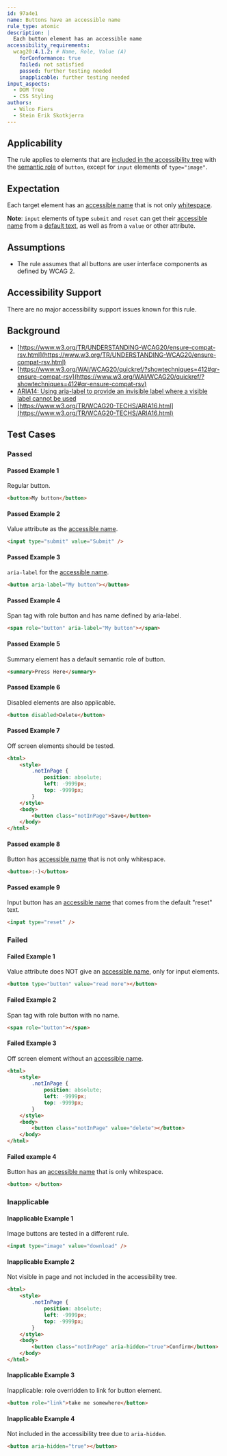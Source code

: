 ```yaml
---
id: 97a4e1
name: Buttons have an accessible name
rule_type: atomic
description: |
  Each button element has an accessible name
accessibility_requirements:
  wcag20:4.1.2: # Name, Role, Value (A)
    forConformance: true
    failed: not satisfied
    passed: further testing needed
    inapplicable: further testing needed
input_aspects:
  - DOM Tree
  - CSS Styling
authors:
  - Wilco Fiers
  - Stein Erik Skotkjerra
---
```


## Applicability

The rule applies to elements that are [included in the accessibility tree](#included-in-the-accessibility-tree) with the [semantic role](#semantic-role) of `button`, except for `input` elements of `type="image"`.

## Expectation

Each target element has an [accessible name](#accessible-name) that is not only [whitespace](#whitespace).

**Note**: `input` elements of type `submit` and `reset` can get their [accessible name](#accessible-name) from a [default text](https://www.w3.org/TR/html-aam/#input-type-button-input-type-submit-and-input-type-reset), as well as from a `value` or other attribute.

## Assumptions

- The rule assumes that all buttons are user interface components as defined by WCAG 2.

## Accessibility Support

There are no major accessibility support issues known for this rule.

## Background

- [https://www.w3.org/TR/UNDERSTANDING-WCAG20/ensure-compat-rsv.html](https://www.w3.org/TR/UNDERSTANDING-WCAG20/ensure-compat-rsv.html)
- [https://www.w3.org/WAI/WCAG20/quickref/?showtechniques=412#qr-ensure-compat-rsv](https://www.w3.org/WAI/WCAG20/quickref/?showtechniques=412#qr-ensure-compat-rsv)
- [ARIA14: Using aria-label to provide an invisible label where a visible label cannot be used](https://www.w3.org/TR/WCAG20-TECHS/ARIA14.html)
- [https://www.w3.org/TR/WCAG20-TECHS/ARIA16.html](https://www.w3.org/TR/WCAG20-TECHS/ARIA16.html)

## Test Cases

### Passed

#### Passed Example 1

Regular button.

```html
<button>My button</button>
```

#### Passed Example 2

Value attribute as the [accessible name](#accessible-name).

```html
<input type="submit" value="Submit" />
```

#### Passed Example 3

`aria-label` for the [accessible name](#accessible-name).

```html
<button aria-label="My button"></button>
```

#### Passed Example 4

Span tag with role button and has name defined by aria-label.

```html
<span role="button" aria-label="My button"></span>
```

#### Passed Example 5

Summary element has a default semantic role of button.

```html
<summary>Press Here</summary>
```

#### Passed Example 6

Disabled elements are also applicable.

```html
<button disabled>Delete</button>
```

#### Passed Example 7

Off screen elements should be tested.

```html
<html>
	<style>
		.notInPage {
			position: absolute;
			left: -9999px;
			top: -9999px;
		}
	</style>
	<body>
		<button class="notInPage">Save</button>
	</body>
</html>
```

#### Passed example 8

Button has [accessible name](#accessible-name) that is not only whitespace.

```html
<button>:-)</button>
```

#### Passed example 9

Input button has an [accessible name](#accessible-name) that comes from the default "reset" text.

```html
<input type="reset" />
```

### Failed

#### Failed Example 1

Value attribute does NOT give an [accessible name](#accessible-name), only for input elements.

```html
<button type="button" value="read more"></button>
```

#### Failed Example 2

Span tag with role button with no name.

```html
<span role="button"></span>
```

#### Failed Example 3

Off screen element without an [accessible name](#accessible-name).

```html
<html>
	<style>
		.notInPage {
			position: absolute;
			left: -9999px;
			top: -9999px;
		}
	</style>
	<body>
		<button class="notInPage" value="delete"></button>
	</body>
</html>
```

#### Failed example 4

Button has an [accessible name](#accessible-name) that is only whitespace.

```html
<button> </button>
```

### Inapplicable

#### Inapplicable Example 1

Image buttons are tested in a different rule.

```html
<input type="image" value="download" />
```

#### Inapplicable Example 2

Not visible in page and not included in the accessibility tree.

```html
<html>
	<style>
		.notInPage {
			position: absolute;
			left: -9999px;
			top: -9999px;
		}
	</style>
	<body>
		<button class="notInPage" aria-hidden="true">Confirm</button>
	</body>
</html>
```

#### Inapplicable Example 3

Inapplicable: role overridden to link for button element.

```html
<button role="link">take me somewhere</button>
```

#### Inapplicable Example 4

Not included in the accessibility tree due to `aria-hidden`.

```html
<button aria-hidden="true"></button>
```
